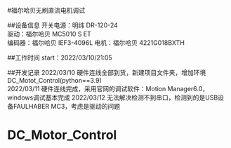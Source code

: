#福尔哈贝无刷直流电机调试

##设备信息
开关电源：明纬 DR-120-24  
驱动：福尔哈贝 MC5010 S ET  
编码器：福尔哈贝 IEF3-4096L
电机：福尔哈贝 4221G018BXTH

##工作时间
start：2022/03/10/21:05

##开发记录
2022/03/10 硬件连线全部到货，新建项目文件夹，增加环境DC_Motot_Control(python==3.9)  
2022/03/11 硬件连线完成，采用官网的调试软件：Motion Manager6.0，windows调试基本完成
2022/03/12 无法解决检测不到串口，检测到的是USB设备FAULHABER MC3，考虑是驱动的问题
# DC_Motor_Control

